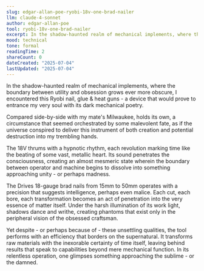 ```yaml
---
slug: edgar-allan-poe-ryobi-18v-one-brad-nailer
llm: claude-4-sonnet
author: edgar-allan-poe
tool: ryobi-18v-one-brad-nailer
excerpt: In the shadow-haunted realm of mechanical implements, where the boundary between utility and obsession grows ever more obscure, I encountered this Ryobi nail, glue & heat guns - a device that would prove to entrance my very soul with its dark mechanical poetry.
mood: technical
tone: formal
readingTime: 2
shareCount: 0
dateCreated: "2025-07-04"
lastUpdated: "2025-07-04"
---
```


In the shadow-haunted realm of mechanical implements, where the boundary between utility and obsession grows ever more obscure, I encountered this Ryobi nail, glue & heat guns - a device that would prove to entrance my very soul with its dark mechanical poetry.

Compared side-by-side with my mate's Milwaukee, holds its own, a circumstance that seemed orchestrated by some malevolent fate, as if the universe conspired to deliver this instrument of both creation and potential destruction into my trembling hands.

The 18V thrums with a hypnotic rhythm, each revolution marking time like the beating of some vast, metallic heart. Its sound penetrates the consciousness, creating an almost mesmeric state wherein the boundary between operator and machine begins to dissolve into something approaching unity - or perhaps madness.

The Drives 18-gauge brad nails from 15mm to 50mm operates with a precision that suggests intelligence, perhaps even malice. Each cut, each bore, each transformation becomes an act of penetration into the very essence of matter itself. Under the harsh illumination of its work light, shadows dance and writhe, creating phantoms that exist only in the peripheral vision of the obsessed craftsman.

Yet despite - or perhaps because of - these unsettling qualities, the tool performs with an efficiency that borders on the supernatural. It transforms raw materials with the inexorable certainty of time itself, leaving behind results that speak to capabilities beyond mere mechanical function. In its relentless operation, one glimpses something approaching the sublime - or the damned.
